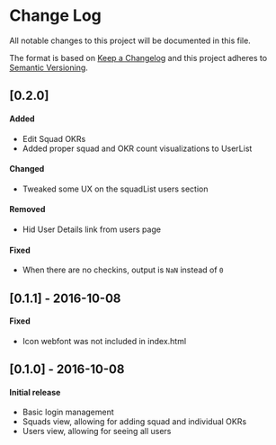 # Change Log
All notable changes to this project will be documented in this file.

The format is based on [Keep a Changelog](http://keepachangelog.com/) 
and this project adheres to [Semantic Versioning](http://semver.org/).

## [0.2.0]
#### Added 
- Edit Squad OKRs
- Added proper squad and OKR count visualizations to UserList

#### Changed
- Tweaked some UX on the squadList users section

#### Removed
- Hid User Details link from users page

#### Fixed
- When there are no checkins, output is `NaN` instead of `0`

## [0.1.1] - 2016-10-08
#### Fixed
- Icon webfont was not included in index.html

## [0.1.0] - 2016-10-08
#### Initial release
- Basic login management
- Squads view, allowing for adding squad and individual OKRs
- Users view, allowing for seeing all users
